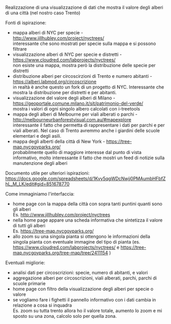Realizzazione di una visualizzazione di dati che mostra il valore degli alberi di una città (nel nostro caso Trento)

Fonti di ispirazione:
- mappa alberi di NYC per specie - http://www.jillhubley.com/project/nyctrees/<br/>interessante che sono mostrati per specie sulla mappa e si possono filtrare
- visualizzazione alberi di NYC per specie e distretti - https://www.cloudred.com/labprojects/nyctrees/<br/>non esiste una mappa, mostra però la distribuzione delle specie per distretti
- distribuzione alberi per circoscirzioni di Trento e numero abitanti - https://alberi.labmod.org/circoscrizione<br/>in realtà è anche questo un fork di un progetto di NYC. Interessante che mostra la distribuzione per distretti e per abitanti.
- visualizzazione del valore degli alberi di Milano - https://geoportale.comune.milano.it/sit/patrimonio-del-verde/<br/>mostra i valori di ogni singolo albero calcolati con i-treetools
- mappa degli alberi di Melbourne per viali alberati o parchi - http://melbourneurbanforestvisual.com.au/#mapexplore<br/>interessante il fatto che permetta di rappresentare i dati per parchi e per viali alberati. Nel caso di Trento avremmo anche i giardini delle scuole elementari e degli asili.
- mappa degli alberti della città di New York - https://tree-map.nycgovparks.org/<br/>probabilmente quello di maggiore interesse dal punto di vista informativo, molto interessante il fatto che mostri un feed di notizie sulla manutenzione degli alberi

Documento utile per ulteriori ispirazioni: <br/>
https://docs.google.com/spreadsheets/d/1Kvy5qgWDcNwjj0PMAumbHFbfZhL_M_LK/edit#gid=851678770

Come immaginiamo l'interfaccia:
- home page con la mappa della città con sopra tanti puntini quanti sono gli alberi<br/>Es. http://www.jillhubley.com/project/nyctrees
- nella home page appare una scheda informativa che sintetizza il valore di tutti gli alberi<br/>Es. https://tree-map.nycgovparks.org/
- allo zoom su una singola pianta si ottengono le informazioni della singola pianta con eventuale immagine del tipo di pianta (es.  https://www.cloudred.com/labprojects/nyctrees/ e https://tree-map.nycgovparks.org/tree-map/tree/2411154 )

Eventuali migliorie:
- analisi dati per circoscrizioni: specie, numero di abitanti, e valori
- aggregazione alberi per circoscrizioni, viali alberati, parchi, parchi di scuole primarie
- home page con filtro della visualizzazione degli alberi per specie o valore
- se vogliamo fare i fighetti il pannello informativo con i dati cambia in relazione a cosa si inquadra<Br/>Es. zoom su tutta trento allora ho il valore totale, aumento lo zoom e mi sposto su una zona, calcolo solo per quella zona.

